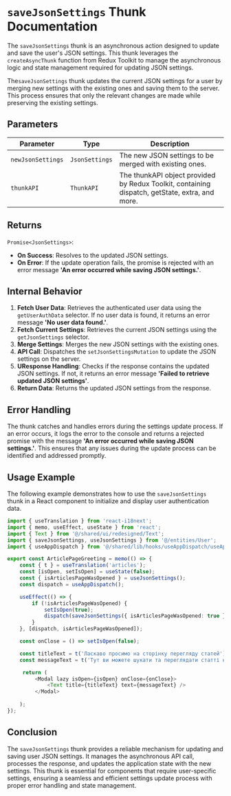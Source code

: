 #  `saveJsonSettings` Thunk Documentation

The `saveJsonSettings` thunk is an asynchronous action designed to update and save the user's JSON settings.
This thunk leverages the `createAsyncThunk` function from Redux Toolkit to manage the asynchronous logic and state management required for updating JSON settings.

The`saveJsonSettings` thunk updates the current JSON settings for a user by merging new settings with the existing ones and saving them to the server. 
This process ensures that only the relevant changes are made while preserving the existing settings.


## Parameters

| Parameter  | Type       | Description                                     |
|------------|------------|-------------------------------------------------|
| `newJsonSettings`     | `JsonSettings`     | 	The new JSON settings to be merged with existing ones. |
| `thunkAPI` | `ThunkAPI` | The thunkAPI object provided by Redux Toolkit, containing dispatch, getState, extra, and more. |

## Returns

`Promise<JsonSettings>`: 
- **On Success**: Resolves to the updated JSON settings.
- **On Error**: If the update operation fails, the promise is rejected with an error message **'An error occurred while saving JSON settings.'**.

## Internal Behavior
1. **Fetch User Data**: Retrieves the authenticated user data using the `getUserAuthData` selector. If no user data is found, it returns an error message **'No user data found.'**.
2. **Fetch Current Settings**: Retrieves the current JSON settings using the `getJsonSettings` selector.
3. **Merge Settings**: Merges the new JSON settings with the existing ones.
4. **API Call**: Dispatches the `setJsonSettingsMutation` to update the JSON settings on the server.
5. **UResponse Handling**: Checks if the response contains the updated JSON settings. If not, it returns an error message **'Failed to retrieve updated JSON settings'**.
6. **Return Data**: Returns the updated JSON settings from the response.

## Error Handling
The thunk catches and handles errors during the settings update process. If an error occurs, it logs the error to the console and returns a rejected promise with the message **'An error occurred while saving JSON settings.'**. 
This ensures that any issues during the update process can be identified and addressed promptly.

## Usage Example
The following example demonstrates how to use the `saveJsonSettings` thunk in a React component to initialize and display user authentication data.

```typescript jsx
import { useTranslation } from 'react-i18next';
import { memo, useEffect, useState } from 'react';
import { Text } from '@/shared/ui/redesigned/Text';
import { saveJsonSettings, useJsonSettings } from '@/entities/User';
import { useAppDispatch } from '@/shared/lib/hooks/useAppDispatch/useAppDispatch';

export const ArticlePageGreeting = memo(() => {
    const { t } = useTranslation('articles');
    const [isOpen, setIsOpen] = useState(false);
    const { isArticlesPageWasOpened } = useJsonSettings();
    const dispatch = useAppDispatch();

    useEffect(() => {
        if (!isArticlesPageWasOpened) {
            setIsOpen(true);
            dispatch(saveJsonSettings({ isArticlesPageWasOpened: true }));
        }
    }, [dispatch, isArticlesPageWasOpened]);

    const onClose = () => setIsOpen(false);

    const titleText = t('Ласкаво просимо на сторінку перегляду статей');
    const messageText = t('Тут ви можете шукати та переглядати статті на різні теми');

     return (
         <Modal lazy isOpen={isOpen} onClose={onClose}>
             <Text title={titleText} text={messageText} />
         </Modal>
        
    );
});
```

## Conclusion 
The `saveJsonSettings` thunk provides a reliable mechanism for updating and saving user JSON settings. It manages the asynchronous API call, processes the response, and updates the application state with the new settings. This thunk is essential for components that require user-specific settings, ensuring a seamless and efficient settings update process with proper error handling and state management.
